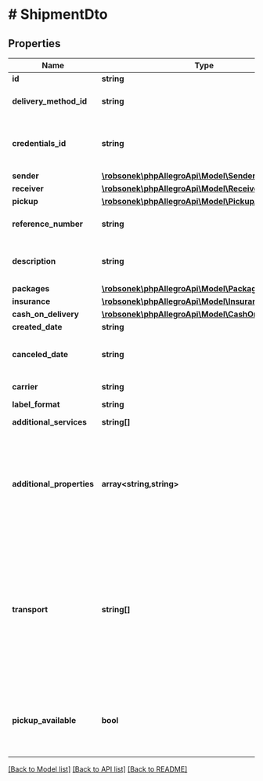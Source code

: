 # # ShipmentDto

## Properties

Name | Type | Description | Notes
------------ | ------------- | ------------- | -------------
**id** | **string** |  | [optional]
**delivery_method_id** | **string** | Id of delivery method, chosen by buyer in order. | [optional]
**credentials_id** | **string** | ID of merchant agreement, registered in WZA. For Allegro methods, this field is null. | [optional]
**sender** | [**\robsonek\phpAllegroApi\Model\SenderAddressDto**](SenderAddressDto.md) |  | [optional]
**receiver** | [**\robsonek\phpAllegroApi\Model\ReceiverAddressDto**](ReceiverAddressDto.md) |  | [optional]
**pickup** | [**\robsonek\phpAllegroApi\Model\PickupAddressDto**](PickupAddressDto.md) |  | [optional]
**reference_number** | **string** | Shipment identifier in own system. Example: &#x60;Ordering number&#x60;. | [optional]
**description** | **string** | Shipment description. It is recommended to use the &#x60;textOnLabel&#x60; field instead. | [optional]
**packages** | [**\robsonek\phpAllegroApi\Model\PackageDto[]**](PackageDto.md) |  | [optional]
**insurance** | [**\robsonek\phpAllegroApi\Model\InsuranceDto**](InsuranceDto.md) |  | [optional]
**cash_on_delivery** | [**\robsonek\phpAllegroApi\Model\CashOnDeliveryDto**](CashOnDeliveryDto.md) |  | [optional]
**created_date** | **string** | Shipment creation date | [optional]
**canceled_date** | **string** | Shipment cancellation date. Only for canceled shipments, in all other cases is null. | [optional]
**carrier** | **string** | ID of carrier which carries out a shipment | [optional]
**label_format** | **string** | Label file format. | [optional]
**additional_services** | **string[]** | List of additional services. | [optional]
**additional_properties** | **array<string,string>** | Key-Value map defining non-standard, carrier specific features. List of the supported properties is located as sub-resource in /shipment-management/delivery-services. | [optional]
**transport** | **string[]** | List with identifiers of the carriers that take part in the transport of this shipment. Often it is a single value list, when only one carrier is involved. There are shipments where multiple carriers are used to deliver the package, mainly in a case of international shipments, then there will be two or more values. | [optional]
**pickup_available** | **bool** | Information about pickup order option availability for this shipment. True if it is possible to order a pickup for given shipment. | [optional]

[[Back to Model list]](../../README.md#models) [[Back to API list]](../../README.md#endpoints) [[Back to README]](../../README.md)
